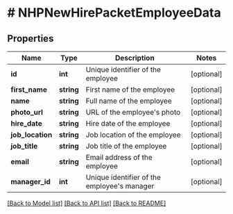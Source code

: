 # # NHPNewHirePacketEmployeeData

## Properties

Name | Type | Description | Notes
------------ | ------------- | ------------- | -------------
**id** | **int** | Unique identifier of the employee | [optional]
**first_name** | **string** | First name of the employee | [optional]
**name** | **string** | Full name of the employee | [optional]
**photo_url** | **string** | URL of the employee&#39;s photo | [optional]
**hire_date** | **string** | Hire date of the employee | [optional]
**job_location** | **string** | Job location of the employee | [optional]
**job_title** | **string** | Job title of the employee | [optional]
**email** | **string** | Email address of the employee | [optional]
**manager_id** | **int** | Unique identifier of the employee&#39;s manager | [optional]

[[Back to Model list]](../../README.md#models) [[Back to API list]](../../README.md#endpoints) [[Back to README]](../../README.md)

